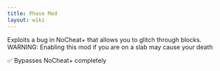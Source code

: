 ```yaml
---
title: Phase Mod
layout: wiki
---
```

Exploits a bug in NoCheat+ that allows you to glitch through blocks.
WARNING: Enabling this mod if you are on a slab may cause your death

:white_check_mark: Bypasses NoCheat+ completely

